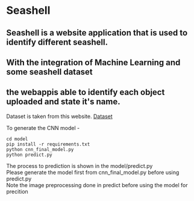 # Seashell

## Seashell is a website application that is used to identify different seashell.

## With the integration of Machine Learning and some seashell dataset

## the webappis able to identify each object uploaded and state it's name.

Dataset is taken from this website.
[Dataset](https://www.nature.com/articles/s41597-019-0230-3)

To generate the CNN model -

```
cd model
pip install -r requirements.txt
python cnn_final_model.py
python predict.py
```

The process to prediction is shown in the model/predict.py\
Please generate the model first from cnn_final_model.py before using predict.py\
Note the image preprocessing done in predict before using the model for precition
